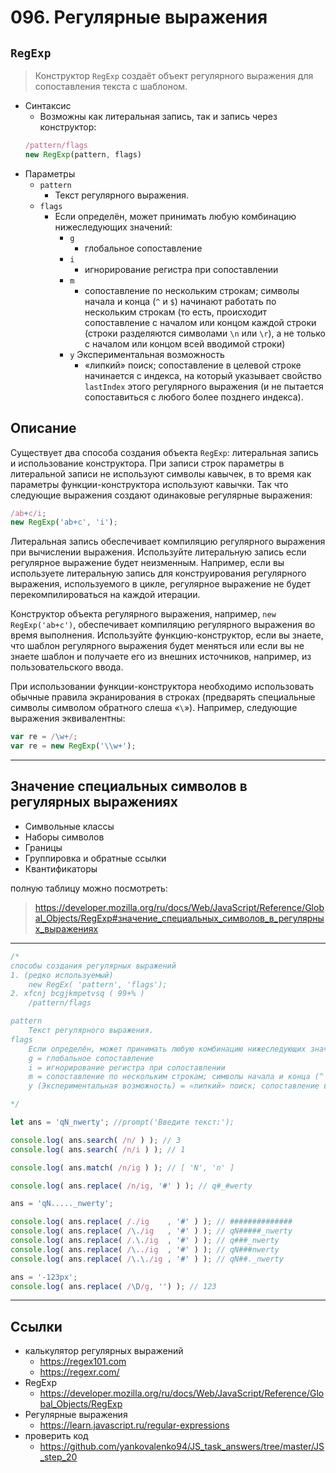 # 096. Регулярные выражения

## `RegExp`
>Конструктор `RegExp` создаёт объект регулярного выражения для сопоставления текста с шаблоном.

- Синтаксис
	- Возможны как литеральная запись, так и запись через конструктор:
	```javascript
	/pattern/flags
	new RegExp(pattern, flags)
	```
- Параметры
	- `pattern`
		- Текст регулярного выражения.
	- `flags`
		- Если определён, может принимать любую комбинацию нижеследующих значений:
			- `g`
				- глобальное сопоставление
			- `i`
				- игнорирование регистра при сопоставлении
			- `m`
				- сопоставление по нескольким строкам; символы начала и конца (`^` и `$`) начинают работать по нескольким строкам (то есть, происходит сопоставление с началом или концом каждой строки (строки разделяются символами `\n` или `\r`), а не только с началом или концом всей вводимой строки)
			- `y` Экспериментальная возможность
				- «липкий» поиск; сопоставление в целевой строке начинается с индекса, на который указывает свойство `lastIndex` этого регулярного выражения (и не пытается сопоставиться с любого более позднего индекса).

## Описание

Существует два способа создания объекта `RegExp`: литеральная запись и использование конструктора. При записи строк параметры в литеральной записи не используют символы кавычек, в то время как параметры функции-конструктора используют кавычки. Так что следующие выражения создают одинаковые регулярные выражения:

```javascript
/ab+c/i;
new RegExp('ab+c', 'i');
```

Литеральная запись обеспечивает компиляцию регулярного выражения при вычислении выражения. Используйте литеральную запись если регулярное выражение будет неизменным. Например, если вы используете литеральную запись для конструирования регулярного выражения, используемого в цикле, регулярное выражение не будет перекомпилироваться на каждой итерации.

Конструктор объекта регулярного выражения, например, `new RegExp('ab+c')`, обеспечивает компиляцию регулярного выражения во время выполнения. Используйте функцию-конструктор, если вы знаете, что шаблон регулярного выражения будет меняться или если вы не знаете шаблон и получаете его из внешних источников, например, из пользовательского ввода.

При использовании функции-конструктора необходимо использовать обычные правила экранирования в строках (предварять специальные символы символом обратного слеша «`\`»). Например, следующие выражения эквивалентны:

```javascript
var re = /\w+/;
var re = new RegExp('\\w+');
```
---

## Значение специальных символов в регулярных выражениях
-	Символьные классы
-	Наборы символов
-	Границы
-	Группировка и обратные ссылки
-	Квантификаторы

полную таблицу можно посмотреть:
> <https://developer.mozilla.org/ru/docs/Web/JavaScript/Reference/Global_Objects/RegExp#значение_специальных_символов_в_регулярных_выражениях>
---
```javascript
/*
способы создания регулярных выражений
1. (редко используемый)
	new RegEx( 'pattern', 'flags');
2. xfcnj bcgjkmpetvsq ( 99+% )
	/pattern/flags

pattern
    Текст регулярного выражения.
flags
    Если определён, может принимать любую комбинацию нижеследующих значений:
    g = глобальное сопоставление
    i = игнорирование регистра при сопоставлении
    m = сопоставление по нескольким строкам; символы начала и конца (^ и $) начинают работать по нескольким строкам (то есть, происходит сопоставление с началом или концом каждой строки (строки разделяются символами \n или \r), а не только с началом или концом всей вводимой строки)
    y (Экспериментальная возможность) = «липкий» поиск; сопоставление в целевой строке начинается с индекса, на который указывает свойство lastIndex этого регулярного выражения (и не пытается сопоставиться с любого более позднего индекса).

*/

let ans = 'qN_nwerty'; //prompt('Введите текст:');

console.log( ans.search( /n/ ) ); // 3
console.log( ans.search( /n/i ) ); // 1

console.log( ans.match( /n/ig ) ); // [ 'N', 'n' ]

console.log( ans.replace( /n/ig, '#' ) ); // q#_#werty

ans = 'qN....._nwerty';

console.log( ans.replace( /./ig    , '#' ) ); // ##############
console.log( ans.replace( /\./ig   , '#' ) ); // qN#####_nwerty
console.log( ans.replace( /.\./ig  , '#' ) ); // q###_nwerty
console.log( ans.replace( /\../ig  , '#' ) ); // qN###nwerty
console.log( ans.replace( /\.\./ig , '#' ) ); // qN##._nwerty

ans = '-123px';
console.log( ans.replace( /\D/g, '') ); // 123
```
---
## Ссылки

- калькулятор регулярных выражений
	- https://regex101.com
	- https://regexr.com/
- RegExp
	- https://developer.mozilla.org/ru/docs/Web/JavaScript/Reference/Global_Objects/RegExp
- Регулярные выражения
	- https://learn.javascript.ru/regular-expressions
- проверить код
	- https://github.com/yankovalenko94/JS_task_answers/tree/master/JS_step_20
